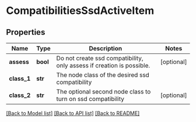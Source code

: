 # CompatibilitiesSsdActiveItem

## Properties
Name | Type | Description | Notes
------------ | ------------- | ------------- | -------------
**assess** | **bool** | Do not create ssd compatibility, only assess if creation is possible. | [optional] 
**class_1** | **str** | The node class of the desired ssd compatibility | 
**class_2** | **str** | The optional second node class to turn on ssd compatibility | [optional] 

[[Back to Model list]](../README.md#documentation-for-models) [[Back to API list]](../README.md#documentation-for-api-endpoints) [[Back to README]](../README.md)


